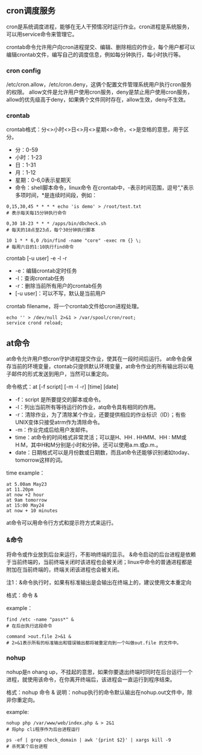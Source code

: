 ## cron调度服务
cron是系统调度进程，能够在无人干预情况时运行作业。cron进程是系统服务，可以用service命令来管理它。

crontab命令允许用户向cron进程提交、编辑、删除相应的作业，每个用户都可以编辑crontab文件，编写自己的调度信息，例如每分钟执行，每小时执行等。

### cron config
/etc/cron.allow，/etc/cron.deny，这俩个配置文件管理系统用户执行cron服务的权限。
allow文件是允许用户使用cron服务，deny是禁止用户使用cron服务，allow的优先级高于deny，如果俩个文件同时存在，allow生效，deny不生效。

### crontab
crontab格式：分<>小时<>日<>月<>星期<>命令，<>是空格的意思，用于区分。
- 分：0-59
- 小时：1-23
- 日：1-31
- 月：1-12
- 星期：0-6,0表示星期天
- 命令：shell脚本命令，linux命令
在crontab中，-表示时间范围，逗号","表示多项时间，*是连续时间段，例如：
```
0,15,30,45 * * * * echo 'is demo' > /root/test.txt
# 表示每天每15分钟执行命令

0,30 18-23 * * * /apps/bin/dbcheck.sh
# 每天的18点至23点，每个30分钟执行脚本

10 1 * * 6,0 /bin/find -name "core" -exec rm {} \;
# 每周六日的1:10执行find命令
```

crontab [-u user] -e -l -r
- -e：编辑crontab定时任务
- -l：查询crontab任务
- -r：删除当前所有用户的crontab任务
- [-u user]：可以不写，默认是当前用户

crontab filename，将一个crontab文件给cron进程处理。

```
echo '' > /dev/null 2>&1 > /var/spool/cron/root;
service crond reload;
```

## at命令
at命令允许用户想cron守护进程提交作业，使其在一段时间后运行。
at命令会保存当前的环境变量，ctontab只提供默认环境变量，at命令作业的所有输出将以电子邮件的形式发送到用户，当然可以重定向。

命令格式：at [-f script] [-m -l -r] [time] [date]
- -f：script 是所要提交的脚本或命令。
- -l：列出当前所有等待运行的作业，atq命令具有相同的作用。
- -r：清除作业，为了清除某个作业，还要提供相应的作业标识（ID）；有些UNIX变体只接受atrm作为清除命令。
- -m：作业完成后给用户发邮件。
- time：at命令的时间格式非常灵活；可以是H、HH . HHMM、HH : MM或H:M，其中H和M分别是小时和分钟。还可以使用a.m.或p.m.。
- date：日期格式可以是月份数或日期数，而且at命令还能够识别诸如today、tomorrow这样的词。

time example：
```
at 5.00am May23
at 11.20pm
at now +2 hour
at 9am tomorrow
at 15:00 May24
at now + 10 minutes
```

at命令可以用命令行方式和提示符方式来运行。



### &命令
将命令或作业放到后台来运行，不影响终端的显示。
&命令启动的后台进程是依赖于当前终端的，当前终端关闭时该进程也会被关闭；linux中命令的普通进程都是附加在当前终端的，终端关闭该进程也会被关闭。

注1：&命令执行时，如果有标准输出是会输出在终端上的，建议使用文本重定向

格式：命令 &

example：
```
find /etc -name "pass*" &
# 在后台执行这段命令

command >out.file 2>&1 &
# 2>&1表示所有的标准输出和错误输出都将被重定向到一个叫做out.file 的文件中。
```

### nohup
nohup是n ohang up，不挂起的意思，如果你要退出终端时同时在后台运行一个进程，就使用该命令，在你离开终端后，该进程会一直运行到程序结束。

格式：nohup 命令 &
说明：nohup执行的命令默认输出在nohup.out文件中，除非你重定向。

example:
```
nohup php /var/www/web/index.php & > 2&1
# 将php cli程序作为后台进程运行

ps -ef | grep check_domain | awk '{print $2}' | xargs kill -9
# 杀死某个后台进程
```


